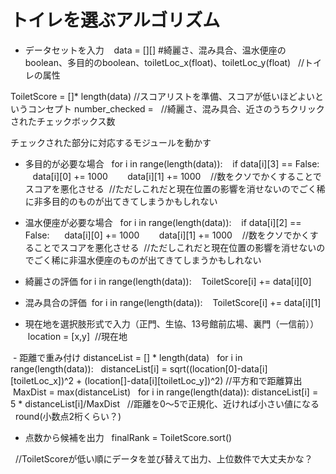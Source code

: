 # トイレを選ぶアルゴリズム

- データセットを入力
    data = [][] #綺麗さ、混み具合、温水便座のboolean、多目的のboolean、toiletLoc_x(float)、toiletLoc_y(float)   //トイレの属性

ToiletScore = []* length(data) //スコアリストを準備、スコアが低いほどよいというコンセプト
number_checked =    //綺麗さ、混み具合、近さのうちクリックされたチェックボックス数


チェックされた部分に対応するモジュールを動かす
 
- 多目的が必要な場合  
  for i in range(length(data)):
    if data[i][3] == False:
      data[i][0] += 1000  
      data[i][1] += 1000
  
  //数をクソでかくすることでスコアを悪化させる
  //ただしこれだと現在位置の影響を消せないのでごく稀に非多目的のものが出てきてしまうかもしれない
  
- 温水便座が必要な場合  
  for i in range(length(data)):
    if data[i][2] == False:
      data[i][0] += 1000  
      data[i][1] += 1000
  
  //数をクソでかくすることでスコアを悪化させる
  //ただしこれだと現在位置の影響を消せないのでごく稀に非温水便座のものが出てきてしまうかもしれない
  
- 綺麗さの評価
  for i in range(length(data)):
    ToiletScore[i] += data[i][0]

- 混み具合の評価
  for i in range(length(data)):
    ToiletScore[i] += data[i][1]

- 現在地を選択肢形式で入力（正門、生協、13号館前広場、裏門（一信前））
  location = [x,y]  //現在地
  
  - 距離で重み付け
    distanceList = [] * length(data)
    for i in range(length(data)):
      distanceList[i] = sqrt((location[0]-data[i][toiletLoc_x])^2 + (location[]-data[i][toiletLoc_y])^2) //平方和で距離算出
    MaxDist = max(distanceList)
    for i in range(length(data)):
      distanceList[i] = 5 * distanceList[i]/MaxDist    //距離を0〜5で正規化、近ければ小さい値になる
      round(小数点2桁くらい？)
  
- 点数から候補を出力
   finalRank = ToiletScore.sort()
   
   //ToiletScoreが低い順にデータを並び替えて出力、上位数件で大丈夫かな？
  
  
